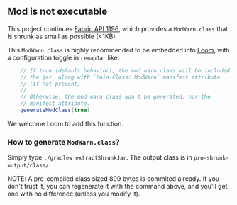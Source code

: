 ## Mod is not executable

This project continues [Fabric API 1196](https://github.com/FabricMC/fabric/issues/1196),
which provides a `ModWarn.class` that is shrunk as small as possible (<1KB).

This `ModWarn.class` is highly recommended to be embedded into
[Loom](https://github.com/FabricMC/fabric-loom), with a configuration toggle in `remapJar`
like:
```groovy
    // If true (default behavior), the mod warn class will be included in
    // the jar, along with `Main-Class: ModWarn` manifest attribute
    // (if not present).
    //
    // Otherwise, the mod warn class won't be generated, nor the
    // manifest attribute.
    generateModClass(true)
```

We welcome Loom to add this function.

### How to generate `ModWarn.class`?

Simply type `./gradlew extractShrunkJar`. The output class
is in `pro-shrunk-output/class/`.

NOTE: A pre-compiled class sized 899 bytes is commited already.
If you don't trust it, you can regenerate it with the command
above, and you'll get one with no difference (unless you modify
it).
